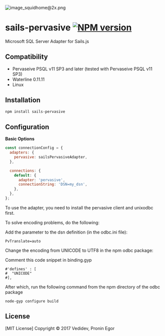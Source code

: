 ![image_squidhome@2x.png](http://i.imgur.com/RIvu9.png) 

# sails-pervasive [![NPM version](https://badge.fury.io/js/sails-pervasive.png)](http://badge.fury.io/js/sails-pervasive)
Microsoft SQL Server Adapter for Sails.js

## Compatibility

* Pervaseive PSQL v11 SP3 and later (tested with Pervaseive PSQL v11 SP3)
* Waterline 0.11.11
* Linux

## Installation
```sh
npm install sails-pervasive
```

## Configuration
__Basic Options__
```javascript
const connectionConfig = {
  adapters: {
    pervasive: sailsPervasiveAdapter,
  },

  connections: {
    default: {
      adapter: 'pervasive',
      connectionString: 'DSN=my_dsn',
    },
  },
};
```

To use the adapter, you need to install the pervasive client and unixodbc first.

To solve encoding problems, do the following:

Add the parameter to the dsn definition (in the odbc.ini file):
```
PvTranslate=auto
```

Change the encoding from UNICODE to UTF8 in the npm odbc package:

Comment this code snippet in binding.gyp
```
#'defines' : [
#  "UNICODE"
#],
```

After which, run the following command from the npm directory of the odbc package
```
node-gyp configure build
```

## License

[MIT License] Copyright © 2017 Vedidev, Pronin Egor

